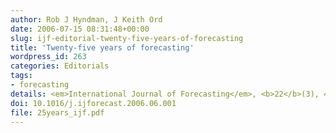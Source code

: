 ```yaml
---
author: Rob J Hyndman, J Keith Ord
date: 2006-07-15 08:31:48+00:00
slug: ijf-editorial-twenty-five-years-of-forecasting
title: 'Twenty-five years of forecasting'
wordpress_id: 263
categories: Editorials
tags:
- forecasting
details: <em>International Journal of Forecasting</em>, <b>22</b>(3), 413-414
doi: 10.1016/j.ijforecast.2006.06.001
file: 25years_ijf.pdf
---
```

